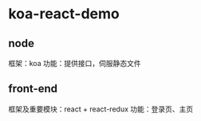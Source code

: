 # koa-react-demo

## node
框架：koa
功能：提供接口，伺服静态文件

## front-end
框架及重要模块：react + react-redux
功能：登录页、主页
